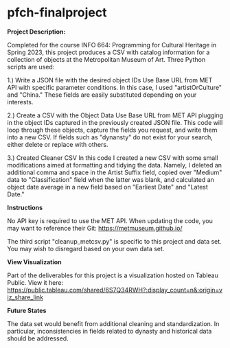 # pfch-finalproject

**Project Description:**

Completed for the course INFO 664: Programming for Cultural Heritage in Spring 2023, this project produces a CSV with catalog information for a collection of objects at the Metropolitan Museum of Art. Three Python scripts are used:

 1.) Write a JSON file with the desired object IDs
Use Base URL from MET API with specific parameter conditions. In this case, I used "artistOrCulture" and "China." These fields are easily substituted    depending on your interests.
 
 2.) Create a CSV with the Object Data
Use Base URL from MET API plugging in the object IDs captured in the previously created JSON file. This code will loop through these objects, capture the fields you request, and write them into a new CSV. If fields such as "dynansty" do not exist for your search, either delete or replace with others.
 
 3.) Created Cleaner CSV
In this code I created a new CSV with some small modifications aimed at formatting and tidying the data. Namely, I deleted an additional comma and space in the Artist Suffix field, copied over "Medium" data to "Classification" field when the latter was blank, and calculated an object date average in a new field based on "Earliest Date" and "Latest Date." 
 
**Instructions**

No API key is required to use the MET API. When updating the code, you may want to reference their Git: https://metmuseum.github.io/

The third script "cleanup_metcsv.py" is specific to this project and data set. You may wish to disregard based on your own data set. 

**View Visualization**

Part of the deliverables for this project is a visualization hosted on Tableau Public. View it here: https://public.tableau.com/shared/6S7Q34RWH?:display_count=n&:origin=viz_share_link

**Future States**

The data set would benefit from additional cleaning and standardization. In particular, inconsistencies in fields related to dynasty and historical data should be addressed. 


 

